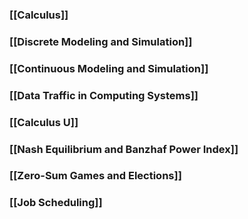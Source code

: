 ### [[Calculus]]
### [[Discrete Modeling and Simulation]]
### [[Continuous Modeling and Simulation]]
### [[Data Traffic in Computing Systems]]
### [[Calculus U]]
### [[Nash Equilibrium and Banzhaf Power Index]]
### [[Zero-Sum Games and Elections]]
### [[Job Scheduling]]